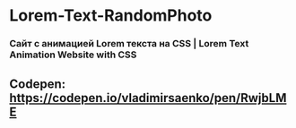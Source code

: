 # Lorem-Text-RandomPhoto
 
### Сайт с анимацией Lorem текста на CSS | Lorem Text Animation Website with CSS

## Codepen: https://codepen.io/vladimirsaenko/pen/RwjbLME
